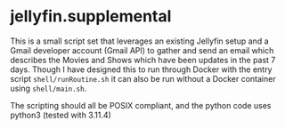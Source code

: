 # jellyfin.supplemental

This is a small script set that leverages an existing Jellyfin setup and a Gmail developer account (Gmail API) to gather and send an email which describes the Movies and Shows which have been updates in the past 7 days. Though I have designed this to run through Docker with the entry script `shell/runRoutine.sh` it can also be run without a Docker container using `shell/main.sh`.

The scripting should all be POSIX compliant, and the python code uses python3 (tested with 3.11.4)
